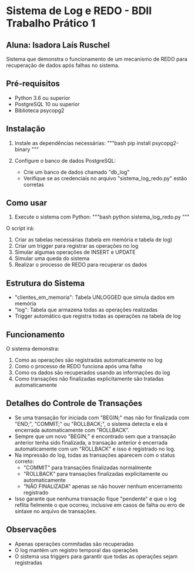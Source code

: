 # Sistema de Log e REDO - BDII Trabalho Prático 1
## Aluna: Isadora Laís Ruschel

Sistema que demonstra o funcionamento de um mecanismo de REDO para recuperação de dados após falhas no sistema.

## Pré-requisitos

- Python 3.6 ou superior
- PostgreSQL 10 ou superior
- Biblioteca psycopg2

## Instalação

1. Instale as dependências necessárias:
"""bash
pip install psycopg2-binary
"""

2. Configure o banco de dados PostgreSQL:
   - Crie um banco de dados chamado "db_log"
   - Verifique se as credenciais no arquivo "sistema_log_redo.py" estão corretas

## Como usar

1. Execute o sistema com Python:
"""bash
python sistema_log_redo.py
"""

O script irá:
1. Criar as tabelas necessárias (tabela em memória e tabela de log)
2. Criar um trigger para registrar as operações no log
3. Simular algumas operações de INSERT e UPDATE
4. Simular uma queda do sistema
5. Realizar o processo de REDO para recuperar os dados

## Estrutura do Sistema

- "clientes_em_memoria": Tabela UNLOGGED que simula dados em memória
- "log": Tabela que armazena todas as operações realizadas
- Trigger automático que registra todas as operações na tabela de log

## Funcionamento

O sistema demonstra:
1. Como as operações são registradas automaticamente no log
2. Como o processo de REDO funciona após uma falha
3. Como os dados são recuperados usando as informações do log
4. Como transações não finalizadas explicitamente são tratadas automaticamente

## Detalhes do Controle de Transações

- Se uma transação for iniciada com "BEGIN;" mas não for finalizada com "END;", "COMMIT;" ou "ROLLBACK;", o sistema detecta e ela é encerrada automaticamente com "ROLLBACK".
- Sempre que um novo "BEGIN;" é encontrado sem que a transação anterior tenha sido finalizada, a transação anterior é encerrada automaticamente com um "ROLLBACK" e isso é registrado no log.
- Na impressão do log, todas as transações aparecem com o status correto:
    - "COMMIT" para transações finalizadas normalmente
    - "ROLLBACK" para transações finalizadas explicitamente ou automaticamente
    - "NÃO FINALIZADA" apenas se não houver nenhum encerramento registrado
- Isso garante que nenhuma transação fique "pendente" e que o log reflita fielmente o que ocorreu, inclusive em casos de falha ou erro de sintaxe no arquivo de transações.

## Observações

- Apenas operações commitadas são recuperadas
- O log mantém um registro temporal das operações
- O sistema usa triggers para garantir que todas as operações sejam registradas 